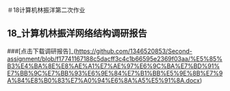 ＃18计算机林振洋第二次作业
## 18_计算机林振洋网络结构调研报告
###[点击下载调研报告]_(https://github.com/1346520853/Second-assignment/blob/f17741167188c5dacff3c4c1b66595e2369f03aa/%E5%85%B3%E4%BA%8E%E8%AE%A1%E7%AE%97%E6%9C%BA%E7%BD%91%E7%BB%9C%E7%BB%93%E6%9E%84%E7%B1%BB%E5%9E%8B%E7%9A%84%E8%B0%83%E7%A0%94%E6%8A%A5%E5%91%8A.docx)
